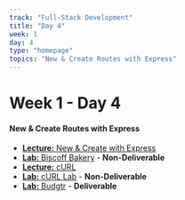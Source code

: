 ```yaml
---
track: "Full-Stack Development"
title: "Day 4"
week: 1
day: 4
type: "homepage"
topics: "New & Create Routes with Express"
---
```



# Week 1 - Day 4

#### New & Create Routes with Express
- [**Lecture:** New & Create with Express](/full-stack-development/week-1/day-4/lecture-materials/new-and-create-routes-with-express/)
- [**Lab:** Biscoff Bakery](/full-stack-development/week-1/day-4/labs/biscoff-bakery/) - **Non-Deliverable**
- [**Lecture:** cURL](/full-stack-development/week-1/day-4/lecture-materials/curl/)
- [**Lab:** cURL Lab](/full-stack-development/week-1/day-4/labs/curl-lab/) - **Non-Deliverable**
- [**Lab:** Budgtr](/full-stack-development/week-1/day-4/labs/budgtr/) - **Deliverable**

<!-- 
<hr>

#### Lesson Recordings

- [**New & Create With Express**]() 
- [**cURL**]() 
 -->
